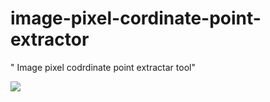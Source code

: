 # image-pixel-cordinate-point-extractor
<div>
  <p>" Image pixel codrdinate point extractar tool"</p>
  <img src= "https://github.com/72ohit/X-Y-cordinate-point-extractor-from-image/blob/main/Screenshot%20from%202021-09-24%2012-42-47.png"/>
 </div>
